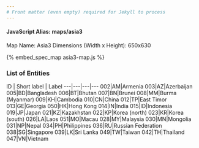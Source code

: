 ```yaml
---
# Front matter (even empty) required for Jekyll to process
---
```


#### JavaScript Alias: maps/asia3

Map Name: Asia3
Dimensions (Width x Height): 650x630



{% embed_spec_map asia3-map.js %}

### List of Entities

ID | Short label | Label
---|---|---|---
002|AM|Armenia
003|AZ|Azerbaijan
005|BD|Bangladesh
006|BT|Bhutan
007|BN|Brunei
008|MM|Burma (Myanmar)
009|KH|Cambodia
010|CN|China
012|TP|East Timor
013|GE|Georgia
050|HK|Hong Kong
014|IN|India
015|ID|Indonesia
019|JP|Japan
021|KZ|Kazakhstan
022|KP|Korea (north)
023|KR|Korea (south)
026|LA|Laos
051|MO|Macau
028|MY|Malaysia
030|MN|Mongolia
031|NP|Nepal
034|PH|Philippines
036|RU|Russian Federation
038|SG|Singapore
039|LK|Sri Lanka
049|TW|Taiwan
042|TH|Thailand
047|VN|Vietnam

